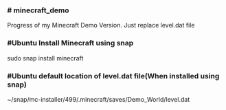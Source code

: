 <h3># minecraft_demo</h3>
Progress of my Minecraft Demo Version. Just replace level.dat file

<h3>#Ubuntu Install Minecraft using snap</h3>
sudo snap install minecraft

<h3>#Ubuntu default location of level.dat file(When installed using snap)</h3>
~/snap/mc-installer/499/.minecraft/saves/Demo_World/level.dat


